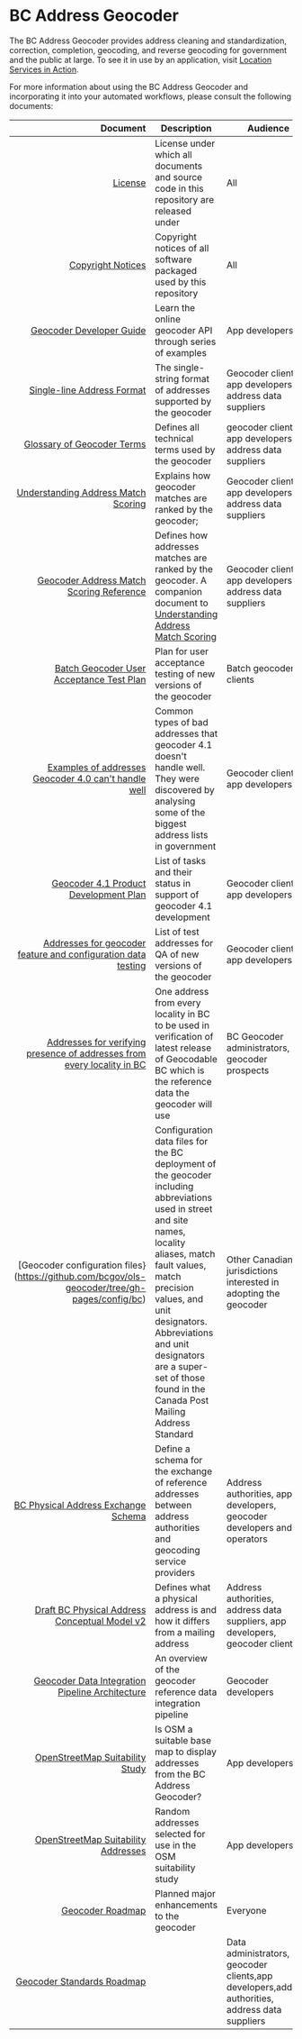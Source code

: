 # BC Address Geocoder
The BC Address Geocoder provides address cleaning and standardization, correction, completion, geocoding, and reverse geocoding for government and the public at large. To see it in use by an application, visit [Location Services in Action](https://ols-demo.apps.gov.bc.ca/index.html).


For more information about using the BC Address Geocoder and incorporating it into your automated workflows, please consult the following documents:

Document|Description|Audience
|---:|---|---|
[License](https://github.com/bcgov/ols-geocoder/blob/gh-pages/LICENSE)|License under which all documents and source code in this repository are released under|All
[Copyright Notices](https://github.com/bcgov/ols-geocoder/blob/gh-pages/notice.md)|Copyright notices of all software packaged used by this repository|All
[Geocoder Developer Guide](https://github.com/bcgov/ols-geocoder/blob/gh-pages/geocoder-developer-guide.md)|Learn the online geocoder API through series of examples|App developers
[Single-line Address Format](https://github.com/bcgov/ols-geocoder/blob/gh-pages/singleLineAddressFormat.md)|The single-string format of addresses supported by the geocoder|Geocoder clients, app developers, address data suppliers
[Glossary of Geocoder Terms](https://github.com/bcgov/ols-geocoder/blob/gh-pages/glossary.md)|Defines all technical terms used by the geocoder|geocoder clients, app developers, address data suppliers|
[Understanding Address Match Scoring](https://github.com/bcgov/ols-geocoder/blob/gh-pages/understanding-match-scoring.md)|Explains how geocoder matches are ranked by the geocoder;|Geocoder clients, app developers, address data suppliers
[Geocoder Address Match Scoring Reference](https://github.com/bcgov/ols-geocoder/blob/gh-pages/faults.md)|Defines how addresses matches are ranked by the geocoder. A companion document to [Understanding Address Match Scoring](https://github.com/bcgov/ols-geocoder/blob/gh-pages/understanding-match-scoring.md)|Geocoder clients, app developers, address data suppliers
[Batch Geocoder User Acceptance Test Plan](https://github.com/bcgov/ols-geocoder/blob/gh-pages/batch-geocoder-uat.md)|Plan for user acceptance testing of new versions of the geocoder|Batch geocoder clients
[Examples of addresses Geocoder 4.0 can't handle well](https://github.com/bcgov/ols-geocoder/blob/gh-pages/rejected-addresses.md)|Common types of bad addresses that geocoder 4.1 doesn't handle well. They were discovered by analysing some of the biggest address lists in government|Geocoder clients, app developers
[Geocoder 4.1 Product Development Plan](https://github.com/bcgov/ols-geocoder/blob/gh-pages/geocoder-4.1-development-plan.md)| List of tasks and their status in support of geocoder 4.1 development|Geocoder clients, app developers
[Addresses for geocoder feature and configuration data testing](https://github.com/bcgov/ols-geocoder/blob/gh-pages/atp_addresses.csv)|List of test addresses for QA of new versions of the geocoder|Geocoder clients, app developers
[Addresses for verifying presence of addresses from every locality in BC](https://github.com/bcgov/ols-geocoder/blob/gh-pages/sites_bc.csv)|One address from every locality in BC to be used in verification of latest release of Geocodable BC which is the reference data the geocoder will use|BC Geocoder administrators, geocoder prospects  
[Geocoder configuration files}(https://github.com/bcgov/ols-geocoder/tree/gh-pages/config/bc)|Configuration data files for the BC deployment of the geocoder including abbreviations used in street and site names, locality aliases, match fault values, match precision values, and unit designators. Abbreviations and unit designators are a super-set of those found in the Canada Post Mailing Address Standard|Other Canadian jurisdictions interested in adopting the geocoder
[BC Physical Address Exchange Schema](https://github.com/bcgov/ols-geocoder/blob/gh-pages/BCAddressExchangeSchema.md)|Define a schema for the exchange of reference addresses between address authorities and geocoding service providers|Address authorities, app developers, geocoder developers and operators
[Draft BC Physical Address Conceptual Model v2](https://github.com/bcgov/ols-geocoder/blob/gh-pages/physical-address-conceptual-model.md)|Defines what a physical address is and how it differs from a mailing address|Address authorities, address data suppliers, app developers, geocoder clients
[Geocoder Data Integration Pipeline Architecture](https://github.com/bcgov/ols-geocoder/blob/gh-pages/address-data-pipeline.md)|An overview of the geocoder reference data integration pipeline|Geocoder developers
[OpenStreetMap Suitability Study](https://github.com/bcgov/ols-geocoder/blob/gh-pages/osm-suitability.md)|Is OSM a suitable base map to display addresses from the BC Address Geocoder?|App developers
[OpenStreetMap Suitability Addresses](https://github.com/bcgov/ols-geocoder/blob/gh-pages/itn-osm-comparison.csv)|Random addresses selected for use in the OSM suitability study|App developers
[Geocoder Roadmap](https://github.com/bcgov/ols-geocoder/blob/gh-pages/roadmap.md)|Planned major enhancements to the geocoder|Everyone
[Geocoder Standards Roadmap](https://github.com/bcgov/ols-geocoder/blob/gh-pages/standards-roadmap.md)||Data administrators, geocoder clients,app developers,address authorities, address data suppliers

